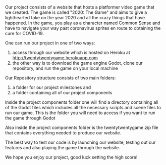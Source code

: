 Our project consists of a website that hosts a platformer video game that we created. The game is called "2020: The Game" and aims to give a lighthearted take on the year 2020 and all the crazy things that have happened. In the game, you play as a character named Common Sense and have to navigate your way past coronavirus sprites en route to obtaining the cure for COVID-19.

One can run our project in one of two ways:
1) access through our website which is hosted on Heroku at http://twentytwentygame.herokuapp.com
2) the other way is to download the game engine Godot, clone our repository, and run the game on your local machine

Our Repository structure consists of two main folders:
1) a folder for our project milestones and
2) a folder containing all of our project components

Inside the project components folder one will find a directory containing all of the Godot files which includes all the necessary scripts and scene files to run our game. This is the folder you will need to access if you want to run the game through Godot

Also inside the project components folder is the twentytwentygame.zip file that contains everything needed to produce our website.

The best way to test our code is by launching our website, testing out our features and also playing the game through the website.

We hope you enjoy our project, good luck setting the high score!